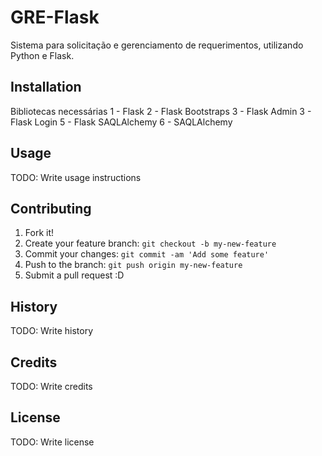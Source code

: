 # GRE-Flask
Sistema para solicitação e gerenciamento de requerimentos, utilizando Python e Flask.
## Installation
Bibliotecas necessárias
1 - Flask 
2 - Flask Bootstraps
3 - Flask Admin
3 - Flask Login
5 - Flask SAQLAlchemy
6 - SAQLAlchemy
## Usage
TODO: Write usage instructions
## Contributing
1. Fork it!
2. Create your feature branch: `git checkout -b my-new-feature`
3. Commit your changes: `git commit -am 'Add some feature'`
4. Push to the branch: `git push origin my-new-feature`
5. Submit a pull request :D
## History
TODO: Write history
## Credits
TODO: Write credits
## License
TODO: Write license
